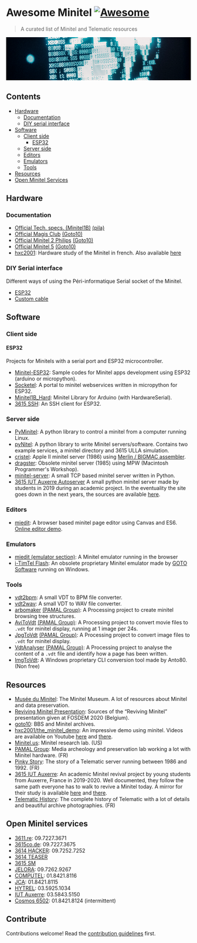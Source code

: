 # Awesome Minitel [![Awesome](https://awesome.re/badge.svg)](https://awesome.re)

> A curated list of Minitel and Telematic resources

![Minitel Glitchs](/minitel.png)

## Contents

- [Hardware](#hardware)
  - [Documentation](#documentation)
  - [DIY serial interface](#diy-serial-interface)
- [Software](#software)
  - [Client side](#client-side)
    - [ESP32](#esp32)
  - [Server side](#server-side)
  - [Editors](#editors)
  - [Emulators](#emulators)
  - [Tools](#tools)
- [Resources](#resources)
- [Open Minitel Services](#open-minitel-services)


## Hardware

### Documentation

- [Official Tech. specs. (Minitel1B)](http://pila.fr/content/interface_usb_minitel/specifications%20techniques%20d%27utilisation%20du%20minitel.pdf) [(pila)](https://pila.fr/)
- [Official Magis Club](https://www.goto10.fr/minitel/notices/MinitelMagisClub.pdf) [(Goto10)](https://www.goto10.fr/)
- [Official Minitel 2 Philips](https://www.goto10.fr/minitel/notices/minitel_2_philips.pdf) [(Goto10)](https://www.goto10.fr/)
- [Official Minitel 5](https://www.goto10.fr/minitel/notices/minitel_5.pdf) [(Goto10)](https://www.goto10.fr/)
- [hxc2001](https://github.com/jfdelnero/minitel): Hardware study of the Minitel
  in french. Also available [here](http://hxc2001.free.fr/minitel/)

### DIY Serial interface

Different ways of using the Péri-informatique Serial socket of the Minitel.

- [ESP32](https://hackaday.io/project/180473-minitel-esp32)
- [Custom cable](https://www.jelora.fr/post/2020/02/25/Adaptateur-prise-DIN-peri-informatique-Minitel-vers-Serie-RS232-et-Serie-USB.html)


## Software

### Client side

#### ESP32

Projects for Minitels with a serial port and ESP32 microcontroller.

- [Minitel-ESP32](https://github.com/iodeo/Minitel-ESP32): Sample codes for
  Minitel apps development using ESP32 (arduino or micropython).
- [Socketel](https://github.com/iodeo/Socketel): A portal to minitel webservices
  written in micropython for ESP32.
- [Minitel1B_Hard](https://github.com/eserandour/Minitel1B_Hard): Minitel
  Library for Arduino (with HardwareSerial).
- [3615 SSH](https://github.com/jbellue/3615_SSH): An SSH client for ESP32.


### Server side

- [PyMinitel](https://github.com/Zigazou/PyMinitel): A python library to control
  a minitel from a computer running Linux.
- [pyNitel](https://github.com/cquest/pynitel): A python library to write Minitel
  servers/software. Contains two example services, a minitel directory and 3615
  ULLA simulation.
- [cristel](https://github.com/cquest/cristel): Apple II minitel server (1986)
  using [Merlin / BIGMAC assembler](https://en.wikipedia.org/wiki/Merlin_(assembler)).
- [dragster](https://github.com/cquest/dragster): Obsolete minitel server (1985)
  using MPW (Macintosh Programmer's Workshop).
- [minitel-server](https://github.com/BwanaFr/minitel-server): A small TCP based
  minitel server written in Python.
- [3615 IUT Auxerre
  Autoserver](https://serveur-minitel-2019-3615-iut-auxerre.webnode.fr/telechargements/)
  A small python minitel server made by students in 2019 during an academic
  project. In the eventuality the site goes down in the next years, the sources
  are available
  [here](https://drive.google.com/drive/folders/1wLk6xO69QS76uVHQZJHJCjxRyCORX_Op).


### Editors

- [miedit](https://github.com/Zigazou/miedit): A browser based minitel page
  editor using Canvas and ES6. [Online editor demo](https://minitel.cquest.org).


### Emulators

- [miedit (emulator
  section)](https://github.com/Zigazou/miedit/blob/master/EMULATOR.md): A
  Minitel emulator running in the browser
- [i-TimTel
  Flash](https://www.clubic.com/telecharger-fiche10827-i-timtel-flash.html): An
  obsolete proprietary Minitel emulator made by [GOTO
  Software](https://fr.wikipedia.org/wiki/GOTO_Software) running on Windows.

### Tools

- [vdt2bpm](https://github.com/jfdelnero/minitel/tree/master/VDT2BMP): A small
  VDT to BPM file converter.
- [vdt2wav](https://github.com/jfdelnero/minitel/tree/master/Minitel_VDT2WAV): A
  small VDT to WAV file converter.
- [arbomaker](http://pamal.org/minitel/arboMaker6.zip) [(PAMAL
  Group)](http://wiki.pamal.org/wiki/LOGICIELS): A Processing project to create
  minitel browsing tree structures.
- [AviToVdt](https://pamal.org/minitel/aviToVdt.zip) [(PAMAL
  Group)](http://wiki.pamal.org/wiki/LOGICIELS): A Processing project to
  convert movie files to `.vdt` for minitel display, running at 1 image per
  24s.
- [JpgToVdt](https://pamal.org/minitel/JpgToVdt.zip) [(PAMAL
  Group)](http://wiki.pamal.org/wiki/LOGICIELS): A Processing project to
  convert image files to `.vdt` for minitel display.
- [VdtAnalyser](http://pamal.org/minitel/VdtAnalyser.zip) [(PAMAL
  Group)](http://wiki.pamal.org/wiki/LOGICIELS): A Processing project to
  analyse the content of a `.vdt` file and identify how a page has been
  written.
- [ImgToVdt](https://anto80.com/fr-fr/traitement-image/convertir-image-au-format-minitel-vdt-imgtovdt):
  A Windows proprietary CLI conversion tool made by Anto80. (Non free)


## Resources

- [Musée du Minitel](https://www.museeminitel.fr/): The Minitel Museum. A lot of
  resources about Minitel and data preservation.
- [Reviving Minitel Presentation](https://github.com/Zigazou/reviving-minitel):
  Sources of the “Reviving Minitel” presentation given at FOSDEM 2020 (Belgium).
- [goto10](https://www.goto10.fr/): BBS and Minitel archives.
- [hxc2001/the_minitel_demo](https://github.com/jfdelnero/minitel/tree/master/minitel2/the_minitel_demo):
  An impressive demo using minitel. Videos are available on Youtube
  [here](https://www.youtube.com/watch?v=a2HD6OzNoEo) and
  [there](https://www.youtube.com/watch?v=ba_51zGY1cQ).
- [Minitel.us](https://minitel.us/): Minitel research lab. (US)
- [PAMAL Group](https://pamal.org/): Media archeology and preservation lab
  working a lot with Minitel hardware. (FR)
- [Pinky Story](http://troude.com/Pinky/): The story of a Telematic server
  running between 1986 and 1992. (FR)
- [3615 IUT
  Auxerre](https://serveur-minitel-2019-3615-iut-auxerre.webnode.fr/): An
  academic Minitel revival project by young students from Auxerre, France in
  2019-2020. Well documented, they follow the same path everyone has to walk to
  revive a Minitel today. A mirror for their study is available
  [here](https://docplayer.fr/184023214-3615-iut-auxerre-projet-rt-1-ere-annee-rapport-bonnet-maxime-branlard-alexandre-grimard-quentin-salamolard-baptiste.html)
  and [there](https://1fb8adcd25.cbaul-cdnwnd.com/eab614bfc800f69002de12023a32276a/200000014-592c45a26b/BONNET_BRANLARD_GRIMARD_SALAMOLARD_Rapport_ProjetTut_3615_IUT-Auxerre%20%282%29.pdf).
- [Telematic
  History](https://telecommunications.monsite-orange.fr/page-5a854449a7560.html):
  The complete history of Telematic with a lot of details and beautiful archive
  photographies. (FR)


## Open Minitel services

- [3611.re](http://3611.re/): 09.7227.3671
- [3615co.de](http://3615co.de): 09.7227.3675
- [3614 HACKER](http://www.3614hacker.fr): 09.7252.7252
- [3614 TEASER](http://www.3614teaser.fr:8080/)
- [3615 SM](https://sm.3615.live/)
- [JELORA](https://www.jelora.fr/post/2017/08/27/Serveur-Minitel.html): 09.7262.9267
- [COMPUTEL](https://www.computel.fr/): 01.8421.8116
- [JCA](https://forum.museeminitel.fr/t/computel-et-jca-de-retour/350): 01.8421.8115
- [HYTREL](#): 03.5925.1034
- [IUT Auxerre](https://serveur-minitel-2019-3615-iut-auxerre.webnode.fr/tester-le-serveur/): 03.5843.5150
- [Cosmos 6502](#): 01.8421.8124 (intermittent)

## Contribute

Contributions welcome! Read the [contribution guidelines](contributing.md) first.
